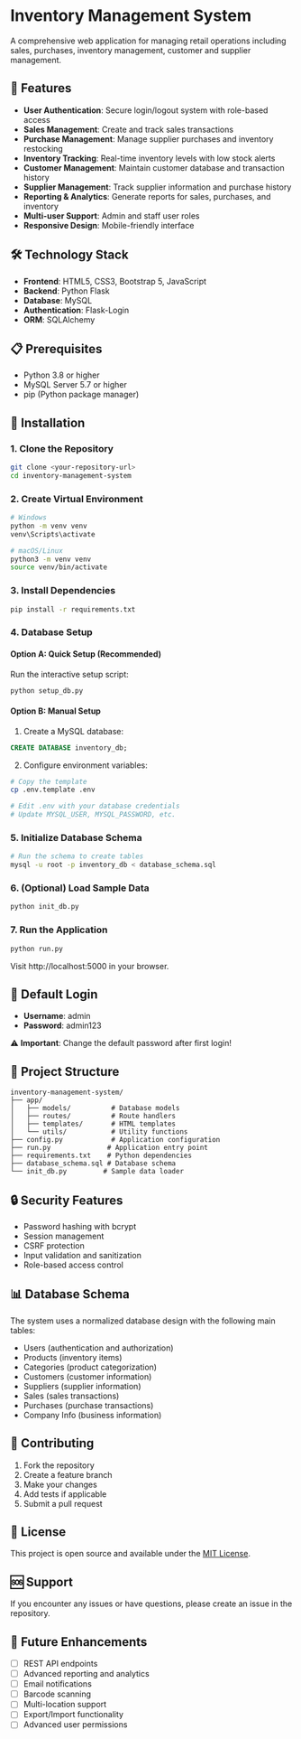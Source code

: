 # Inventory Management System

A comprehensive web application for managing retail operations including sales, purchases, inventory management, customer and supplier management.

## 🚀 Features

- **User Authentication**: Secure login/logout system with role-based access
- **Sales Management**: Create and track sales transactions
- **Purchase Management**: Manage supplier purchases and inventory restocking
- **Inventory Tracking**: Real-time inventory levels with low stock alerts
- **Customer Management**: Maintain customer database and transaction history
- **Supplier Management**: Track supplier information and purchase history
- **Reporting & Analytics**: Generate reports for sales, purchases, and inventory
- **Multi-user Support**: Admin and staff user roles
- **Responsive Design**: Mobile-friendly interface

## 🛠️ Technology Stack

- **Frontend**: HTML5, CSS3, Bootstrap 5, JavaScript
- **Backend**: Python Flask
- **Database**: MySQL
- **Authentication**: Flask-Login
- **ORM**: SQLAlchemy

## 📋 Prerequisites

- Python 3.8 or higher
- MySQL Server 5.7 or higher
- pip (Python package manager)

## 🔧 Installation

### 1. Clone the Repository
```bash
git clone <your-repository-url>
cd inventory-management-system
```

### 2. Create Virtual Environment
```bash
# Windows
python -m venv venv
venv\Scripts\activate

# macOS/Linux
python3 -m venv venv
source venv/bin/activate
```

### 3. Install Dependencies
```bash
pip install -r requirements.txt
```

### 4. Database Setup

#### Option A: Quick Setup (Recommended)
Run the interactive setup script:
```bash
python setup_db.py
```

#### Option B: Manual Setup
1. Create a MySQL database:
```sql
CREATE DATABASE inventory_db;
```

2. Configure environment variables:
```bash
# Copy the template
cp .env.template .env

# Edit .env with your database credentials
# Update MYSQL_USER, MYSQL_PASSWORD, etc.
```

### 5. Initialize Database Schema
```bash
# Run the schema to create tables
mysql -u root -p inventory_db < database_schema.sql
```

### 6. (Optional) Load Sample Data
```bash
python init_db.py
```

### 7. Run the Application
```bash
python run.py
```

Visit http://localhost:5000 in your browser.

## 👤 Default Login

- **Username**: admin
- **Password**: admin123

⚠️ **Important**: Change the default password after first login!

## 📁 Project Structure

```
inventory-management-system/
├── app/
│   ├── models/          # Database models
│   ├── routes/          # Route handlers
│   ├── templates/       # HTML templates
│   └── utils/           # Utility functions
├── config.py            # Application configuration
├── run.py              # Application entry point
├── requirements.txt    # Python dependencies
├── database_schema.sql # Database schema
└── init_db.py         # Sample data loader
```

## 🔒 Security Features

- Password hashing with bcrypt
- Session management
- CSRF protection
- Input validation and sanitization
- Role-based access control

## 📊 Database Schema

The system uses a normalized database design with the following main tables:
- Users (authentication and authorization)
- Products (inventory items)
- Categories (product categorization)
- Customers (customer information)
- Suppliers (supplier information)
- Sales (sales transactions)
- Purchases (purchase transactions)
- Company Info (business information)

## 🤝 Contributing

1. Fork the repository
2. Create a feature branch
3. Make your changes
4. Add tests if applicable
5. Submit a pull request

## 📄 License

This project is open source and available under the [MIT License](LICENSE).

## 🆘 Support

If you encounter any issues or have questions, please create an issue in the repository.

## 🔮 Future Enhancements

- [ ] REST API endpoints
- [ ] Advanced reporting and analytics
- [ ] Email notifications
- [ ] Barcode scanning
- [ ] Multi-location support
- [ ] Export/Import functionality
- [ ] Advanced user permissions 